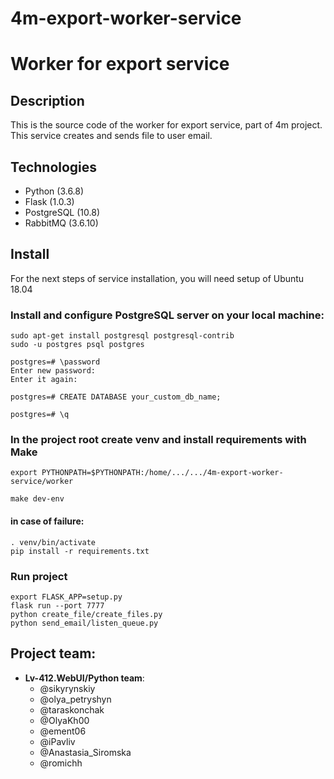 # 4m-export-worker-service
# Worker for export service 
## Description
This is the source code of the worker for export service, part of 4m project. This service creates and sends file to user email.

## Technologies
* Python (3.6.8)
* Flask (1.0.3)
* PostgreSQL (10.8)
* RabbitMQ (3.6.10)

## Install
For the next steps of service installation, you will need setup of Ubuntu 18.04

### Install and configure PostgreSQL server on your local machine:
```
sudo apt-get install postgresql postgresql-contrib
sudo -u postgres psql postgres

postgres=# \password
Enter new password:
Enter it again:

postgres=# CREATE DATABASE your_custom_db_name;

postgres=# \q
```


### In the project root create venv and install requirements with Make

```
export PYTHONPATH=$PYTHONPATH:/home/.../.../4m-export-worker-service/worker
```
```
make dev-env
```
#### in case of failure:
```
. venv/bin/activate
pip install -r requirements.txt
```

### Run project
```
export FLASK_APP=setup.py
flask run --port 7777
python create_file/create_files.py
python send_email/listen_queue.py
```



## Project team:
* **Lv-412.WebUI/Python team**:
    - @sikyrynskiy
    - @olya_petryshyn
    - @taraskonchak
    - @OlyaKh00
    - @ement06
    - @iPavliv
    - @Anastasia_Siromska
    - @romichh